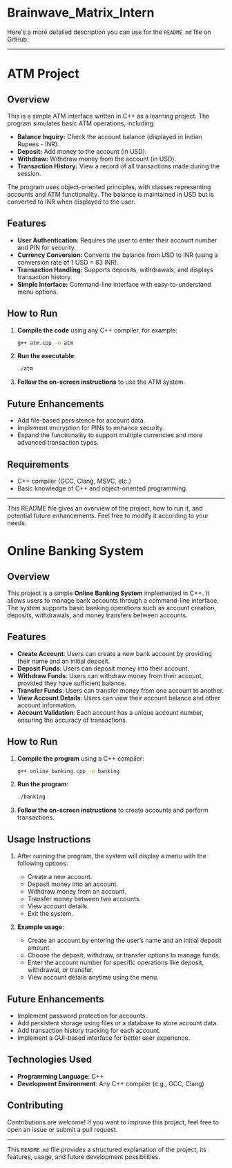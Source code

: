 # Brainwave_Matrix_Intern

Here's a more detailed description you can use for the `README.md` file on GitHub:

---

# ATM Project

## Overview

This is a simple ATM interface written in C++ as a learning project. The program simulates basic ATM operations, including:

- **Balance Inquiry:** Check the account balance (displayed in Indian Rupees - INR).
- **Deposit:** Add money to the account (in USD).
- **Withdraw:** Withdraw money from the account (in USD).
- **Transaction History:** View a record of all transactions made during the session.

The program uses object-oriented principles, with classes representing accounts and ATM functionality. The balance is maintained in USD but is converted to INR when displayed to the user.

## Features

- **User Authentication:** Requires the user to enter their account number and PIN for security.
- **Currency Conversion:** Converts the balance from USD to INR (using a conversion rate of 1 USD = 83 INR).
- **Transaction Handling:** Supports deposits, withdrawals, and displays transaction history.
- **Simple Interface:** Command-line interface with easy-to-understand menu options.

## How to Run

1. **Compile the code** using any C++ compiler, for example:
   ```bash
   g++ atm.cpp -o atm
   ```
2. **Run the executable**:
   ```bash
   ./atm
   ```
3. **Follow the on-screen instructions** to use the ATM system.

## Future Enhancements

- Add file-based persistence for account data.
- Implement encryption for PINs to enhance security.
- Expand the functionality to support multiple currencies and more advanced transaction types.

## Requirements

- C++ compiler (GCC, Clang, MSVC, etc.)
- Basic knowledge of C++ and object-oriented programming.

---

This README file gives an overview of the project, how to run it, and potential future enhancements. Feel free to modify it according to your needs.





# Online Banking System

## Overview

This project is a simple **Online Banking System** implemented in C++. It allows users to manage bank accounts through a command-line interface. The system supports basic banking operations such as account creation, deposits, withdrawals, and money transfers between accounts.

## Features

- **Create Account**: Users can create a new bank account by providing their name and an initial deposit.
- **Deposit Funds**: Users can deposit money into their account.
- **Withdraw Funds**: Users can withdraw money from their account, provided they have sufficient balance.
- **Transfer Funds**: Users can transfer money from one account to another.
- **View Account Details**: Users can view their account balance and other account information.
- **Account Validation**: Each account has a unique account number, ensuring the accuracy of transactions.

## How to Run

1. **Compile the program** using a C++ compiler:
   ```bash
   g++ online_banking.cpp -o banking
   ```

2. **Run the program**:
   ```bash
   ./banking
   ```

3. **Follow the on-screen instructions** to create accounts and perform transactions.

## Usage Instructions

1. After running the program, the system will display a menu with the following options:
   - Create a new account.
   - Deposit money into an account.
   - Withdraw money from an account.
   - Transfer money between two accounts.
   - View account details.
   - Exit the system.

2. **Example usage**:
   - Create an account by entering the user’s name and an initial deposit amount.
   - Choose the deposit, withdraw, or transfer options to manage funds.
   - Enter the account number for specific operations like deposit, withdrawal, or transfer.
   - View account details anytime using the menu.

## Future Enhancements

- Implement password protection for accounts.
- Add persistent storage using files or a database to store account data.
- Add transaction history tracking for each account.
- Implement a GUI-based interface for better user experience.

## Technologies Used

- **Programming Language**: C++
- **Development Environment**: Any C++ compiler (e.g., GCC, Clang)

## Contributing

Contributions are welcome! If you want to improve this project, feel free to open an issue or submit a pull request.

---

This `README.md` file provides a structured explanation of the project, its features, usage, and future development possibilities.


